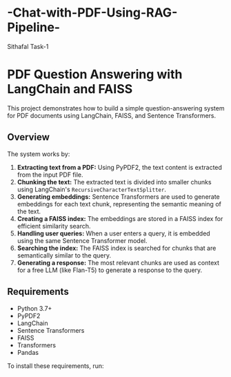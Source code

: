 # -Chat-with-PDF-Using-RAG-Pipeline-
Sithafal Task-1
# PDF Question Answering with LangChain and FAISS

This project demonstrates how to build a simple question-answering system for PDF documents using LangChain, FAISS, and Sentence Transformers.

## Overview

The system works by:

1. **Extracting text from a PDF:** Using PyPDF2, the text content is extracted from the input PDF file.
2. **Chunking the text:** The extracted text is divided into smaller chunks using LangChain's `RecursiveCharacterTextSplitter`.
3. **Generating embeddings:** Sentence Transformers are used to generate embeddings for each text chunk, representing the semantic meaning of the text.
4. **Creating a FAISS index:** The embeddings are stored in a FAISS index for efficient similarity search.
5. **Handling user queries:** When a user enters a query, it is embedded using the same Sentence Transformer model.
6. **Searching the index:** The FAISS index is searched for chunks that are semantically similar to the query.
7. **Generating a response:** The most relevant chunks are used as context for a free LLM (like Flan-T5) to generate a response to the query.

## Requirements

- Python 3.7+
- PyPDF2
- LangChain
- Sentence Transformers
- FAISS
- Transformers
- Pandas

To install these requirements, run:
